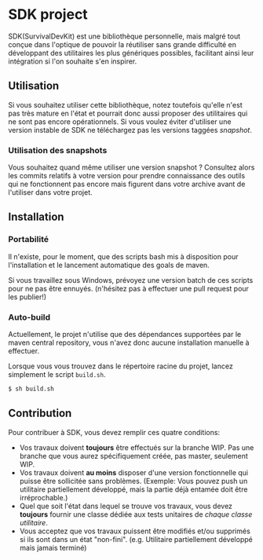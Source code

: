 # SDK project

SDK(SurvivalDevKit) est une bibliothèque personnelle, mais malgré 
tout conçue dans l'optique de pouvoir la réutiliser sans grande difficulté 
en développant des utilitaires les plus génériques possibles, facilitant ainsi 
leur intégration si l'on souhaite s'en inspirer.

## Utilisation

Si vous souhaitez utiliser cette bibliothèque, notez toutefois qu'elle 
n'est pas très mature en l'état et pourrait donc aussi proposer des utilitaires 
qui ne sont pas encore opérationnels. 
Si vous voulez éviter d'utiliser une version instable de SDK 
ne téléchargez pas les versions taggées *snapshot*.

### Utilisation des snapshots

Vous souhaitez quand même utiliser une version snapshot ? 
Consultez alors les commits relatifs à votre version pour 
prendre connaissance des outils qui ne fonctionnent pas encore mais figurent 
dans votre archive avant de l'utiliser dans votre projet.

## Installation

### Portabilité

Il n'existe, pour le moment, que des scripts bash mis à disposition 
pour l'installation et le lancement automatique des goals de maven.

Si vous travaillez sous Windows, prévoyez une version batch de ces scripts 
pour ne pas être ennuyés. (n'hésitez pas à effectuer une pull request pour 
les publier!)

### Auto-build

Actuellement, le projet n'utilise que des dépendances supportées par 
le maven central repository, vous n'avez donc aucune installation manuelle 
à effectuer.

Lorsque vous vous trouvez dans le répertoire racine du projet, 
lancez simplement le script `build.sh`.

```bash
$ sh build.sh
```

## Contribution

Pour contribuer à SDK, vous devez remplir ces quatre conditions:

- Vos travaux doivent **toujours** être effectués sur la branche 
WIP. Pas une branche que vous aurez spécifiquement créée, pas master, 
seulement WIP.
- Vos travaux doivent **au moins** disposer d'une version fonctionnelle 
qui puisse être sollicitée sans problèmes. (Exemple: Vous pouvez 
push un utilitaire partiellement développé, mais la partie déjà entamée 
doit être irréprochable.)
- Quel que soit l'état dans lequel se trouve vos travaux, vous devez 
**toujours** fournir une classe dédiée aux tests unitaires de *chaque classe utilitaire*.
- Vous acceptez que vos travaux puissent être modifiés et/ou supprimés 
si ils sont dans un état "non-fini". (e.g. Utilitaire partiellement développé 
mais jamais terminé)
